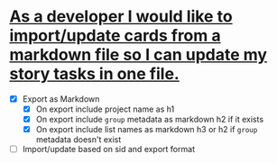 # [As a developer I would like to import/update cards from a markdown file so I can update my story tasks in one file.](#TODO:)
- [x] Export as Markdown
  - [x] On export include project name as h1
  - [x] On export include `group` metadata as markdown h2 if it exists
  - [x] On export include list names as markdown h3 or h2 if `group` metadata doesn't exist
- [ ] Import/update based on sid and export format
<!--
epic:"story tasks"
created:2023-09-01T04:08:02.615Z order:-45 expand:1 -->